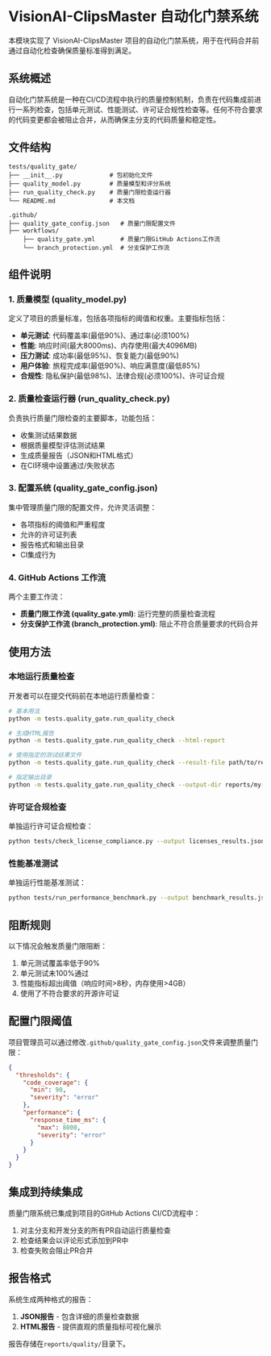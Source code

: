 # VisionAI-ClipsMaster 自动化门禁系统

本模块实现了 VisionAI-ClipsMaster 项目的自动化门禁系统，用于在代码合并前通过自动化检查确保质量标准得到满足。

## 系统概述

自动化门禁系统是一种在CI/CD流程中执行的质量控制机制，负责在代码集成前进行一系列检查，包括单元测试、性能测试、许可证合规性检查等。任何不符合要求的代码变更都会被阻止合并，从而确保主分支的代码质量和稳定性。

## 文件结构

```
tests/quality_gate/
├── __init__.py             # 包初始化文件
├── quality_model.py        # 质量模型和评分系统
├── run_quality_check.py    # 质量门限检查运行器
└── README.md               # 本文档

.github/
├── quality_gate_config.json   # 质量门限配置文件
├── workflows/
    ├── quality_gate.yml       # 质量门限GitHub Actions工作流
    └── branch_protection.yml  # 分支保护工作流
```

## 组件说明

### 1. 质量模型 (quality_model.py)

定义了项目的质量标准，包括各项指标的阈值和权重。主要指标包括：

- **单元测试**: 代码覆盖率(最低90%)、通过率(必须100%)
- **性能**: 响应时间(最大8000ms)、内存使用(最大4096MB)
- **压力测试**: 成功率(最低95%)、恢复能力(最低90%)
- **用户体验**: 旅程完成率(最低90%)、响应满意度(最低85%)
- **合规性**: 隐私保护(最低98%)、法律合规(必须100%)、许可证合规

### 2. 质量检查运行器 (run_quality_check.py)

负责执行质量门限检查的主要脚本，功能包括：

- 收集测试结果数据
- 根据质量模型评估测试结果
- 生成质量报告（JSON和HTML格式）
- 在CI环境中设置通过/失败状态

### 3. 配置系统 (quality_gate_config.json)

集中管理质量门限的配置文件，允许灵活调整：

- 各项指标的阈值和严重程度
- 允许的许可证列表
- 报告格式和输出目录
- CI集成行为

### 4. GitHub Actions 工作流

两个主要工作流：

- **质量门限工作流 (quality_gate.yml)**: 运行完整的质量检查流程
- **分支保护工作流 (branch_protection.yml)**: 阻止不符合质量要求的代码合并

## 使用方法

### 本地运行质量检查

开发者可以在提交代码前在本地运行质量检查：

```bash
# 基本用法
python -m tests.quality_gate.run_quality_check

# 生成HTML报告
python -m tests.quality_gate.run_quality_check --html-report

# 使用指定的测试结果文件
python -m tests.quality_gate.run_quality_check --result-file path/to/results.json

# 指定输出目录
python -m tests.quality_gate.run_quality_check --output-dir reports/my-quality-report
```

### 许可证合规检查

单独运行许可证合规检查：

```bash
python tests/check_license_compliance.py --output licenses_results.json
```

### 性能基准测试

单独运行性能基准测试：

```bash
python tests/run_performance_benchmark.py --output benchmark_results.json
```

## 阻断规则

以下情况会触发质量门限阻断：

1. 单元测试覆盖率低于90%
2. 单元测试未100%通过
3. 性能指标超出阈值（响应时间>8秒，内存使用>4GB）
4. 使用了不符合要求的开源许可证

## 配置门限阈值

项目管理员可以通过修改`.github/quality_gate_config.json`文件来调整质量门限：

```json
{
  "thresholds": {
    "code_coverage": {
      "min": 90,
      "severity": "error"
    },
    "performance": {
      "response_time_ms": {
        "max": 8000,
        "severity": "error"
      }
    }
  }
}
```

## 集成到持续集成

质量门限系统已集成到项目的GitHub Actions CI/CD流程中：

1. 对主分支和开发分支的所有PR自动运行质量检查
2. 检查结果会以评论形式添加到PR中
3. 检查失败会阻止PR合并

## 报告格式

系统生成两种格式的报告：

1. **JSON报告** - 包含详细的质量检查数据
2. **HTML报告** - 提供直观的质量指标可视化展示

报告存储在`reports/quality/`目录下。 
